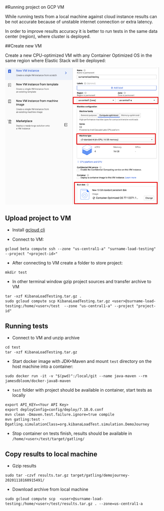 #Running project on GCP VM

While running tests from a local machine against cloud instance results can
be not accurate because of unstable internet connection or extra latency.

In order to improve results accuracy it is better to run tests in the same data center
(region), where cluster is deployed.

##Create new VM

Create a new CPU-optimized VM with any Container Optimized OS in the same region where
Elastic Stack will be deployed:

![New VM](New_VM.png)

## Upload project to VM

- Install [gcloud cli](https://cloud.google.com/sdk/docs/install)

- Connect to VM:
```
gcloud beta compute ssh --zone "us-central1-a" "surname-load-testing" --project "<project-id>"
```

- After connecting to VM create a folder to store project:
```
mkdir test
```

- In other terminal window gzip project sources and transfer archive to VM
```
tar -xzf KibanaLoadTesting.tar.gz .
sudo gcloud compute scp KibanaLoadTesting.tar.gz <user>@surname-load-testing:/home/<user>/test  --zone "us-central1-a" --project "project-id"
```

## Running tests

- Connect to VM and unzip archive
```
cd test
tar -xzf KibanaLoadTesting.tar.gz
```

- Start docker image with JDK+Maven and mount `test` directory on the host machine into a container:
```
sudo docker run -it -v "$(pwd)":/local/git --name java-maven --rm jamesdbloom/docker-java8-maven
```

- `test` folder with project should be available in container, start tests as locally
```
export API_KEY=<Your API Key>
export deployConfig=config/deploy/7.10.0.conf
mvn clean -Dmaven.test.failure.ignore=true compile
mvn gatling:test -Dgatling.simulationClass=org.kibanaLoadTest.simulation.DemoJourney
```

- Stop container on tests finish, results should be available in `/home/<user>/test/target/gatling/`
 
## Copy results to local machine
- Gzip results
```
sudo tar -czvf results.tar.gz target/gatling/demojourney-20201118160915491/
``` 
- Download archive from local machine
```
sudo gcloud compute scp  <user>@surname-load-testing:/home/<user>/test/results.tar.gz . --zone=us-central1-a
```



